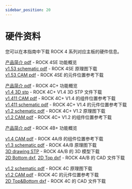```yaml
---
sidebar_position: 20
---
```


# 硬件资料

您可以在本指南中下载 ROCK 4 系列对应主板的硬件信息。

<Tabs queryString="model">
  <TabItem value="ROCK_4SE" label="ROCK 4SE">

[产品简介 pdf](https://dl.radxa.com/rockpi4/docs/hw/rockpi4/radxa_rock4se_product_brief_Revision_1.8.pdf) - ROCK 4SE 功能概览  
[v1.53 schematic pdf](https://dl.radxa.com/rockpi4/docs/hw/rockpi4/ROCK-4-SE-V1.53-SCH.pdf) - ROCK 4SE 原理图下载  
[v1.53 CAM pdf](https://dl.radxa.com/rockpi4/docs/hw/rockpi4/ROCK-4-SE-V1.53-SMD.pdf) - ROCK 4SE 的元件位置参考下载

  </TabItem>
  <TabItem value="ROCK_4C_Plus" label="ROCK 4C+">

[产品简介 pdf](https://dl.radxa.com/rockpi4/docs/hw/rockpi4/rockpi4c_plus_product_brief.pdf) - ROCK 4C+ 功能概览  
[v1.4 3D stp](https://dl.radxa.com/rockpi4/docs/hw/rockpi4/ROCK4Cp_3D_V1.4.step.zip) - ROCK 4C+ V1.4 3D STP 文件下载  
[v1.411 CAM pdf](https://dl.radxa.com/rockpi4/docs/hw/rockpi4/ROCK-4C+-V1.411-SMD.pdf) - ROCK 4C+ V1.4 的组件位置参考下载  
[v1.411 schematic pdf](https://dl.radxa.com/rockpi4/docs/hw/rockpi4/ROCK-4C+-V1.411-SCH.pdf) - ROCK 4C+ V1.4 的元件位置参考下载  
[v1.2 schematic pdf](https://dl.radxa.com/rockpi4/docs/hw/rockpi4/rockpi4c_plus_v12_sch_220304.pdf) - ROCK 4C+ V1.2 原理图下载  
[v1.2 CAM pdf](https://dl.radxa.com/rockpi4/docs/hw/rockpi4/rockpi4c_plus_v12_smd_220304.pdf) - ROCK 4C+ V1.2 的组件位置参考下载

  </TabItem>
  <TabItem value="ROCK_4B_Plus" label="ROCK 4B+">

[产品简介 pdf](https://dl.radxa.com/rockpi4/docs/hw/rockpi4/radxa_rock4bp_product_brief_Revision_1.1.pdf) - ROCK 4B+ 功能概览

  </TabItem>
  <TabItem value="ROCK_4AB" label="ROCK 4A/B">

[v1.4 CAM pdf](https://dl.radxa.com/rockpi4/docs/hw/rockpi4/rockpi4_v14_components_reference_201811122.pdf) - ROCK 4A/B 的组件位置参考下载  
[v1.3 schematic pdf](https://dl.radxa.com/rockpi4/docs/hw/rockpi4/rockpi4_v13_sch_20181112.pdf) - ROCK 4A/B 原理图下载  
[3D drawing STP](https://dl.radxa.com/rockpi4/docs/hw/rockpi4/ROCK-Pi-4B-3D.stp.gz) - ROCK 4A/B 的 3D 模型下载  
[2D Bottom dxf](https://dl.radxa.com/rockpi4/docs/hw/rockpi4/rockpi4_2d_v14_201811122_bottom.dxf.zip),
[2D Top dxf](https://dl.radxa.com/rockpi4/docs/hw/rockpi4/rockpi4_2d_v14_201811122_top.dxf.zip) - ROCK 4A/B 的 CAD 文件下载

  </TabItem>
  <TabItem value="ROCK_4C" label="ROCK 4C">

[v1.2 schematic pdf](https://dl.radxa.com/rockpi4/docs/hw/rockpi4/rockpi4c_v12_sch_20200620.pdf) - ROCK 4C 原理图下载  
[v1.2 CAM pdf](https://dl.radxa.com/rockpi4/docs/hw/rockpi4/rockpi4c_v12_components_reference_20200602.pdf) - ROCK 4C 的元件位置参考下载  
[2D Top&Bottom dxf](https://dl.radxa.com/rockpi4/docs/hw/rockpi4/rockpi4c_2d_v12.zip) - ROCK 4C 的 CAD 文件下载

  </TabItem>
</Tabs>
